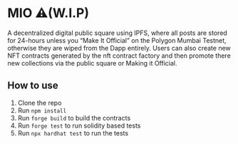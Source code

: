 # MIO ⚠️(W.I.P)

A decentralized digital public square using IPFS, where all posts are stored for 24-hours unless you “Make It Official” on the Polygon Mumbai Testnet, otherwise they are wiped from the Dapp entirely. Users can also create new NFT contracts generated by the nft contract factory and then promote there new collections via the public square or Making it Official. 

## How to use

1. Clone the repo
2. Run `npm install`
3. Run `forge build` to build the contracts
4. Run `forge test` to run solidity based tests
5. Run `npx hardhat test` to run the tests

